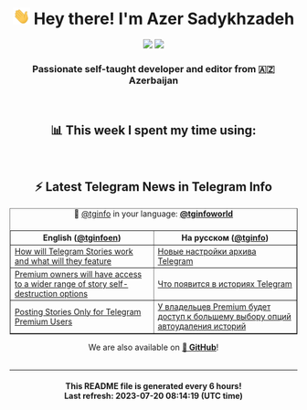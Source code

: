<div align="center">
	<div>
		<h1>
      <img src="./assets/hi.gif" width="30px"> Hey there! I'm Azer Sadykhzadeh
    </h1>
    <img height="18" src="https://komarev.com/ghpvc/?username=sadykhzadeh&label=Views&color=2081c1&style=flat-square" />
		<a href="https://wakatime.com/Azer"> <img height="18" src="https://wakatime.com/badge/user/f80ae27a-c328-426f-a381-bc84136e2dd6.svg" /> </a>
    <h3>
      Passionate self-taught developer and editor from 🇦🇿 Azerbaijan
    </h3>
  </div>
  <br>

<h2>📊 This week I spent my time using:</h2>

<!--START_SECTION:waka-->
<!--END_SECTION:waka-->

<br>

<h2>⚡️ Latest Telegram News in Telegram Info</h2>
  <table border>
		<tr>
			<th width="50%">English (<a href="https://t.me/tginfoen">@tginfoen</a>)</th>
			<th>На русском (<a href="https://t.me/tginfo">@tginfo</a>)</th>
		</tr>
		<caption>🚩 <a href="https://t.me/tginfo">@tginfo</a> in your language: <a href="https://t.me/tginfoworld"><b>@tginfoworld</b></a><caption/>
  <tr><td><a href="https://t.me/tginfoen/1675">How will Telegram Stories work and what will they feature</a></td>
    <td><a href="https://t.me/tginfo/3704">Новые настройки архива Telegram</a></td></tr><tr><td><a href="https://t.me/tginfoen/1674">Premium owners will have access to a wider range of story self-destruction options</a></td>
    <td><a href="https://t.me/tginfo/3703">Что появится в историях Telegram</a></td></tr><tr><td><a href="https://t.me/tginfoen/1673">Posting Stories Only for Telegram Premium Users</a></td>
    <td><a href="https://t.me/tginfo/3701">У владельцев Premium будет доступ к большему выбору опций автоудаления историй</a></td></tr>
</table>
We are also available on <a href="https://github.com/tginfo"><b>🐙 GitHub</b></a>!
</div>

<br>
<hr>
<h4 align="center">This README file is generated <b>every 6 hours</b>!</br>Last refresh: <b>2023-07-20 08:14:19 (UTC time)</b></h4>
